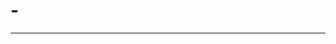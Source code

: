 # -
----------------------------------------------------------------------------------------------------
